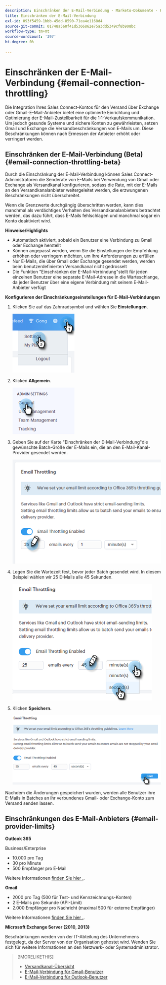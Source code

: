 ```yaml
---
description: Einschränken der E-Mail-Verbindung - Marketo-Dokumente - Produktdokumentation
title: Einschränken der E-Mail-Verbindung
exl-id: 093f5459-1bbb-45dd-8590-71ea4e1168d4
source-git-commit: 01748a560f41d5366862e75a3dd5349cf8b908bc
workflow-type: tm+mt
source-wordcount: '397'
ht-degree: 0%

---
```


# Einschränken der E-Mail-Verbindung {#email-connection-throttling}

Die Integration Ihres Sales Connect-Kontos für den Versand über Exchange oder Gmail-E-Mail-Anbieter bietet eine optimierte Einrichtung und Optimierung der E-Mail-Zustellbarkeit für die 1:1-Verkaufskommunikation. Um jedoch gesunde Systeme und sichere Konten zu gewährleisten, setzen Gmail und Exchange die Versandbeschränkungen von E-Mails um. Diese Beschränkungen können nach Ermessen der Anbieter erhöht oder verringert werden.

## Einschränken der E-Mail-Verbindung (Beta) {#email-connection-throttling-beta}

Durch die Einschränkung der E-Mail-Verbindung können Sales Connect-Administratoren die Senderate von E-Mails bei Verwendung von Gmail oder Exchange als Versandkanal konfigurieren, sodass die Rate, mit der E-Mails an den Versandkanalanbieter weitergeleitet werden, die erzwungenen Beschränkungen nicht überschreitet.

Wenn die Grenzwerte durchgängig überschritten werden, kann dies manchmal als verdächtiges Verhalten des Versandkanalanbieters betrachtet werden, das dazu führt, dass E-Mails fehlschlagen und manchmal sogar ein Konto deaktiviert wird.

**Hinweise/Highlights**

* Automatisch aktiviert, sobald ein Benutzer eine Verbindung zu Gmail oder Exchange herstellt
* Können angepasst werden, wenn Sie die Einstellungen der Empfehlung erhöhen oder verringern möchten, um Ihre Anforderungen zu erfüllen
* Nur E-Mails, die über Gmail oder Exchange gesendet werden, werden beim benutzerdefinierten Versandkanal nicht gedrosselt
* Die Funktion &quot;Einschränken der E-Mail-Verbindung&quot;stellt für jeden einzelnen Benutzer eine separate E-Mail-Adresse in die Warteschlange, da jeder Benutzer über eine eigene Verbindung mit seinem E-Mail-Anbieter verfügt

**Konfigurieren der Einschränkungseinstellungen für E-Mail-Verbindungen**

1. Klicken Sie auf das Zahnradsymbol und wählen Sie **Einstellungen**.

   ![](assets/email-connection-throttling-1.png)

1. Klicken **Allgemein**.

   ![](assets/email-connection-throttling-2.png)

1. Geben Sie auf der Karte &quot;Einschränken der E-Mail-Verbindung&quot;die gewünschte Batch-Größe der E-Mails ein, die an den E-Mail-Kanal-Provider gesendet werden.

   ![](assets/email-connection-throttling-3.png)

1. Legen Sie die Wartezeit fest, bevor jeder Batch gesendet wird. In diesem Beispiel wählen wir 25 E-Mails alle 45 Sekunden.

   ![](assets/email-connection-throttling-4.png)

1. Klicken **Speichern**.

   ![](assets/email-connection-throttling-5.png)

Nachdem die Änderungen gespeichert wurden, werden alle Benutzer ihre E-Mails in Batches an ihr verbundenes Gmail- oder Exchange-Konto zum Versand senden lassen.

## Einschränkungen des E-Mail-Anbieters {#email-provider-limits}

**Outlook 365**

Business/Enterprise

* 10.000 pro Tag
* 30 pro Minute
* 500 Empfänger pro E-Mail

Weitere Informationen [finden Sie hier .](https://docs.microsoft.com/en-us/office365/servicedescriptions/exchange-online-service-description/exchange-online-limits?redirectedfrom=MSDN#RecipientLimits).

**Gmail**

* 2000 pro Tag (500 für Test- und Kennzeichnungs-Konten)
* 2 E-Mails pro Sekunde (API-Limit)
* 2.000 Empfänger pro Nachricht (maximal 500 für externe Empfänger)

Weitere Informationen [finden Sie hier .](https://support.google.com/a/answer/166852?hl=en).

**Microsoft Exchange Server (2010, 2013)**

Beschränkungen werden von der IT-Abteilung des Unternehmens festgelegt, da der Server von der Organisation gehostet wird. Wenden Sie sich für weitere Informationen an den Netzwerk- oder Systemadministrator.

>[!MORELIKETHIS]
>
>* [Versandkanal-Übersicht](/help/marketo/product-docs/marketo-sales-connect/email/email-delivery/delivery-channel-overview.md)
>* [E-Mail-Verbindung für Gmail-Benutzer](/help/marketo/product-docs/marketo-sales-connect/email-plugins/gmail/email-connection-for-gmail-users.md)
>* [E-Mail-Verbindung für Outlook-Benutzer](/help/marketo/product-docs/marketo-sales-connect/email-plugins/msc-for-outlook/email-connection-for-outlook-users.md)


